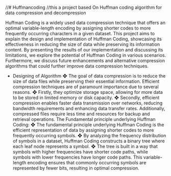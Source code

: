 //# Huffmancoding
//this a project based On Huffman coding algorithm for data compression and decompression

Huffman Coding is a widely used data compression technique that offers
an optimal variable-length encoding by assigning shorter codes to more
frequently occurring characters in a given dataset. This project aims to
explain the design and implementation of Huffman Coding, showcasing
its effectiveness in reducing the size of data while preserving its
information content. By presenting the results of our implementation and
discussing its limitations, we explore the potential of Huffman Coding in
various scenarios. Furthermore, we discuss future enhancements and
alternative compression algorithms that could further improve data
compression techniques.

* Designing of Algorithm
❖ The goal of data compression is to reduce the size of data files while
preserving their essential information. Efficient compression techniques are of
paramount importance due to several reasons.
❖ Firstly, they optimize storage space, allowing for more data to be stored in
limited memory or disk capacity.
❖ Secondly, efficient compression enables faster data transmission over
networks, reducing bandwidth requirements and enhancing data transfer rates.
Additionally, compressed files require less time and resources for backup and
retrieval operations.
The Fundamental principle underlying Huffman Coding:
❖ The fundamental principle underlying Huffman Coding is the efficient
representation of data by assigning shorter codes to more frequently occurring
symbols.
❖ By analyzing the frequency distribution of symbols in a dataset, Huffman
Coding constructs a binary tree where each leaf node represents a symbol.
❖ The tree is built in a way that symbols with higher frequencies have shorter
code paths, while symbols with lower frequencies have longer code paths.
This variable-length encoding ensures that commonly occurring symbols are
represented by fewer bits, resulting in optimal compression.

